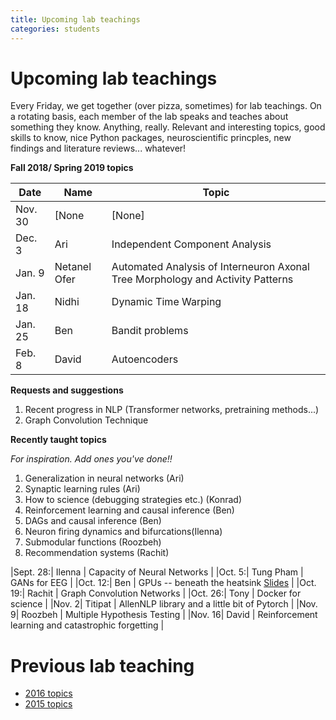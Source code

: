 ```yaml
---
title: Upcoming lab teachings
categories: students
---
```



# Upcoming lab teachings

Every Friday, we get together (over pizza, sometimes) for lab teachings. 
On a rotating basis, each member of the lab speaks and teaches about something they know. 
Anything, really. Relevant and interesting topics, good skills to know, nice Python packages,
neuroscientific princples, new findings and literature reviews... whatever!

**Fall 2018/ Spring 2019 topics**

| Date | Name | Topic |
|------|------|-------|
|Nov. 30|[None|[None]|
|Dec. 3| Ari | Independent Component Analysis |
|Jan. 9| Netanel Ofer | Automated Analysis of Interneuron Axonal Tree Morphology and Activity Patterns|
|Jan. 18| Nidhi | Dynamic Time Warping |
|Jan. 25| Ben | Bandit problems |
|Feb. 8| David | Autoencoders |

**Requests and suggestions**

1. Recent progress in NLP (Transformer networks, pretraining methods...)
2. Graph Convolution Technique

**Recently taught topics**

*For inspiration. Add ones you've done!!*

1. Generalization in neural networks (Ari)
2. Synaptic learning rules (Ari)
3. How to science (debugging strategies etc.) (Konrad)
4. Reinforcement learning and causal inference (Ben)
5. DAGs and causal inference (Ben)
6. Neuron firing dynamics and bifurcations(Ilenna)
7. Submodular functions (Roozbeh)
8. Recommendation systems (Rachit)

|Sept. 28:| Ilenna | Capacity of Neural Networks   |
|Oct. 5:| Tung Pham    |  GANs for EEG   |
|Oct. 12:|  Ben  | GPUs -- beneath the heatsink [Slides](https://github.com/benlansdell/gpu_samples)    |
|Oct. 19:|   Rachit   |  Graph Convolution Networks  |
|Oct. 26:|  Tony |  Docker for science  |
|Nov. 2|  Titipat   |  AllenNLP library and a little bit of Pytorch  |
|Nov. 9|  Roozbeh    |    Multiple Hypothesis Testing   |
|Nov. 16|   David   |   Reinforcement learning and catastrophic forgetting   |

# Previous lab teaching

- [2016 topics](http://kordinglab.com/lab_teaching_2016/)
- [2015 topics](https://github.com/KordingLab/lab_teaching_2015)


